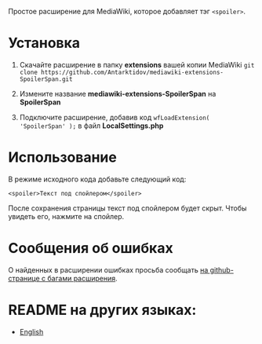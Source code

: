 Простое расширение для MediaWiki, которое добавляет тэг ```<spoiler>```.
# Установка
1. Скачайте расширение в папку **extensions** вашей копии MediaWiki ```git clone https://github.com/Antarktidov/mediawiki-extensions-SpoilerSpan.git```

2. Измените название **mediawiki-extensions-SpoilerSpan** на **SpoilerSpan**

3. Подключите расширение, добавив код ```wfLoadExtension( 'SpoilerSpan' );``` в файл **LocalSettings.php**

# Использование
В режиме исходного кода добавьте следующий код:
```wikitext
<spoiler>Текст под спойлером</spoiler>
```
После сохранения страницы текст под спойлером будет скрыт. Чтобы увидеть его, нажмите на спойлер.

# Сообщения об ошибках
О найденных в расширении ошибках просьба сообщать [на github-странице с багами расширения](https://github.com/Antarktidov/mediawiki-extensions-SpoilerSpan/issues).

# README на других языках:
* [English](https://github.com/Antarktidov/mediawiki-extensions-SpoilerSpan/blob/main/README.md)
